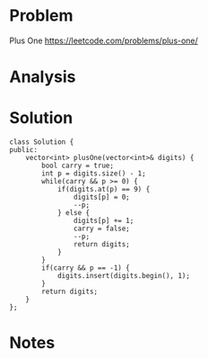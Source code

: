 # Problem
Plus One https://leetcode.com/problems/plus-one/

# Analysis

# Solution
```
class Solution {
public:
    vector<int> plusOne(vector<int>& digits) {
        bool carry = true;
        int p = digits.size() - 1;
        while(carry && p >= 0) {
            if(digits.at(p) == 9) {
                digits[p] = 0;
                --p;
            } else {
                digits[p] += 1;
                carry = false;
                --p;
                return digits;
            }
        }
        if(carry && p == -1) {
            digits.insert(digits.begin(), 1);
        }
        return digits;
    }
};
```

# Notes

